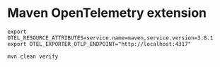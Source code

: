 # Maven OpenTelemetry extension

```
export OTEL_RESOURCE_ATTRIBUTES=service.name=maven,service.version=3.8.1
export OTEL_EXPORTER_OTLP_ENDPOINT="http://localhost:4317"

mvn clean verify
```